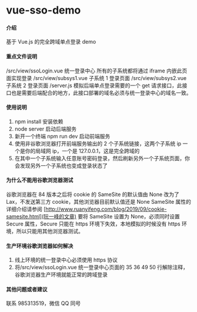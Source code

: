 # vue-sso-demo

#### 介绍

基于 Vue.js 的完全跨域单点登录 demo

#### 重点文件说明

/src/view/ssoLogin.vue 统一登录中心 所有的子系统都将通过 iframe 内嵌此页面实现登录
/src/view/subsys1.vue 子系统 1 登录页面
/src/view/subsys2.vue 子系统 2 登录页面
/server.js 模拟后端单点登录需要的一个 get 请求接口，此接口也是需要后端配合的地方，此接口部署的域名必须与统一登录中心的域名一致。

#### 使用说明

1. npm install 安装依赖
2. node server 启动后端服务
3. 新开一个终端 npm run dev 启动前端服务
4. 使用非谷歌浏览器打开前端服务输出的 2 个子系统链接，这两个子系统 ip 一个是你的局域网 ip，一个是 127.0.0.1，这是完全跨域的
5. 在其中一个子系统输入任意账号密码登录，然后刷新另外一个子系统页面，你会发现另外一个子系统也变成登录状态了

#### 为什么不能用谷歌浏览器测试

谷歌浏览器在 84 版本之后将 cookie 的 SameSite 的默认值由 None 改为了 Lax，不发送第三方 cookie，其他浏览器目前默认值还是 None
SameSite 属性的详细介绍请参阅 [http://www.ruanyifeng.com/blog/2019/09/cookie-samesite.html](阮一峰的文章)
要将 SameSite 设置为 None，必须同时设置 Secure 属性，Secure 只能在 https 环境下失效，本地模拟的时候没有 https 环境，所以只能用其他浏览器测试。

#### 生产环境谷歌浏览器如何解决

1. 线上环境的统一登录中心必须使用 https 协议
2. 将/src/view/ssoLogin.vue 统一登录中心页面的 35 36 49 50 行解除注释，谷歌浏览器生产环境就能正常的跨域登录

#### 其他问题或者建议

联系 985313519，微信 QQ 同号

